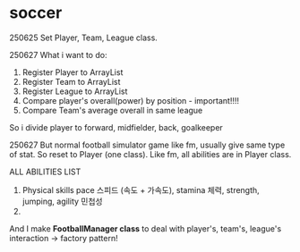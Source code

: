 # soccer

250625
Set Player, Team, League class. 

250627
What i want to do:
1. Register Player to ArrayList<Player>
2. Register Team to ArrayList<Team>
3. Register League to ArrayList<League>
4. Compare player's overall(power) by position - important!!!!
5. Compare Team's average overall in same league

So i divide player to forward, midfielder, back, goalkeeper

250627
But normal football simulator game like fm, usually give same type of 
stat. So reset to Player (one class). Like fm, all abilities are in Player class.

ALL ABILITIES LIST
1. Physical skills
pace 스피드 (속도 + 가속도), stamina 체력, strength, jumping, agility 민첩성
2. 


And I make **FootballManager class** to deal with player's, team's, league's interaction
-> factory pattern!



